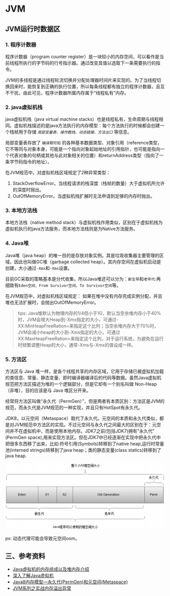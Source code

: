 # JVM

## JVM运行时数据区

### 1. 程序计数器

程序计数器（program counter register）是一块较小的内存空间，可以看作是当前线程所执行的字节码的行号指示器。通过改变其值以选取下一条需要执行的指令。

JVM的多线程是通过线程轮流切换并分配处理器时间片来实现的。为了当线程切换回来时，能恢复到正确的执行位置，所以每条线程都有独立的程序计数器，且互不干扰。由此可见，程序计数器所属内存属于“线程私有”内存。

### 2. java虚拟机栈

java虚拟机栈（java virtual machine stacks）也是线程私有，生命周期与线程相同。虚拟机栈描述的是java方法执行的内存模型：每个方法执行的时候都会创建一个栈帧用于存储
*`局部变量表、操作数栈、动态链接、方法出口`* 等信息。  

局部变量表存放了 `编译期可知`  的各种基本数据类型、对象引用（reference类型，它不等同与对象本身，可能是一个指向对象起始地址的引用指针，也可能是指向一个代表对象的句柄或其他与此对象相关的位置）和returnAddress类型（指向了一条字节码指令的地址）。  

在JVM规范中，对虚拟机栈区域规定了2种异常类型：
1. StackOverflowError。当线程请求的栈深度（栈帧的数量）大于虚拟机所允许的深度时抛出。
2. OutOfMemoryError。当虚拟机栈扩展时无法申请到足够的内存时抛出。

### 3. 本地方法栈

本地方法栈（native method stack）与虚拟机栈作用类似，区别在于虚拟机栈为虚拟机执行的java方法服务，而本地方法栈则是为Native方法服务。

### 4. Java堆

Java堆（java heap）的唯一目的是存放对象实例。其是垃圾收集器主要管理的区域，因此也叫做GC堆（garbage collected heap）。其内存空间在虚拟机启动是创建，大小通过`-Xmx`和`-Xms`设置。

目前GC采取的策略基本是分代收集，所以Java堆还可以分为：`新生带`和`老年代`:再细致有`Eden空间、From Survivor空间、To Survivor空间`等。

在JVM规范中，对虚拟机栈区域规定： 
如果在堆中没有内存完成实例分配，并且堆也无法扩展时，会抛出OutOfMemoryError。

>tips: Java堆默认为物理内存的1/4但小于1G，默认当空余堆内存小于40%时，JVM会增大Heap到-Xmx指定的大小，可通过-XX:MinHeapFreeRation=来指定这个比列；当空余堆内存大于70%时，JVM会减小heap的大小到-Xms指定的大小，可通过XX:MaxHeapFreeRation=来指定这个比列，对于运行系统，为避免在运行时频繁调整Heap的大小，通常-Xms与-Xmx的值设成一样。

### 5. 方法区

方法区与 Java 堆一样，是各个线程共享的内存区域，它用于存储已被虚拟机加载的类信息、常量、静态变量、即时编译器编译后的代码等数据。虽然Java虚拟机规范把方法区描述为堆的一个逻辑部分，但是它却有一个别名叫做 Non-Heap（非堆），目的应该是与 Java 堆区分开来。

经常将方法区叫做“永久代（PermGen）”，但是两者有本质区别：方法区是JVM的规范，而永久代是JVM规范的一种实现，并且只有HotSpot有永久代。

JDK8，以元空间（Metaspace）取代了永久代。元空间的本质和永久代类似，都是对JVM规范中方法区的实现。不过元空间与永久代之间最大的区别在于：元空间并不在虚拟机中，而是使用本地内存。JDK7之前(包括JDK7)拥有"永久代"(PermGen space),用来实现方法区。但在JDK7中已经逐渐在实现中把永久代中把很多东西移了出来，比如:符号引用(Symbols)转移到了native heap,运行时常量池(interned strings)转移到了java heap；类的静态变量(class statics)转移到了java heap.

<img src="img/heap.jpeg"/>	

ps: 动态代理可能会导致元空间oom。

## 三、参考资料
* [Java虚拟机的内存组成以及堆内存介绍](http://www.hollischuang.com/archives/80)
* [深入了解Java虚拟机]()
* [Java8内存模型—永久代(PermGen)和元空间(Metaspace)](http://www.cnblogs.com/paddix/p/5309550.html)
* [JVM系列之实战内存溢出异常](https://juejin.im/post/5a162f16f265da432c23839a)
